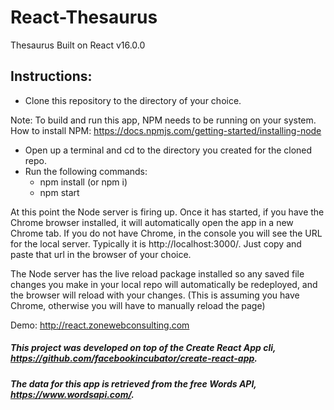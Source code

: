 # React-Thesaurus
Thesaurus Built on React v16.0.0

## Instructions:
- Clone this repository to the directory of your choice. 

Note: To build and run this app, NPM needs to be running on your system. 
 How to install NPM: https://docs.npmjs.com/getting-started/installing-node

- Open up a terminal and cd to the directory you created for the cloned repo. 
- Run the following commands:
  - npm install (or npm i)
  - npm start
  
At this point the Node server is firing up. Once it has started, if you have the Chrome browser installed, it will automatically open the app in a new Chrome tab. 
If you do not have Chrome, in the console you will see the URL for the local server. Typically it is http://localhost:3000/. Just copy and paste that url in the browser of your choice.

The Node server has the live reload package installed so any saved file changes you make in your local repo will automatically be redeployed, and the browser will reload with your changes.
(This is assuming you have Chrome, otherwise you will have to manually reload the page) 

Demo: http://react.zonewebconsulting.com


##### This project was developed on top of the Create React App cli, https://github.com/facebookincubator/create-react-app.
##### The data for this app is retrieved from the free Words API, https://www.wordsapi.com/.
